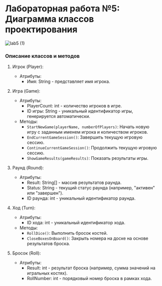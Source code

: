 # Лабораторная работа №5: Диаграмма классов проектирования
![lab5 (1)](https://github.com/monoisafourletterword/closesector/assets/107469981/0275e7bf-e2bf-41ee-95aa-8c729ecd470c)


### Описание классов и методов

1.  Игрок (Player):

    -   Атрибуты:
        -   Имя: String - представляет имя игрока.
2.  Игра (Game):

    -   Атрибуты:
        -   PlayerCount: int - количество игроков в игре.
        -   ID игры: String - уникальный идентификатор игры, генерируется автоматически.
    -   Методы:
        -   `StartNewGame(playerName, numberOfPlayers)`: Начать новую игру с заданным именем игрока и количеством игроков.
        -   `EndCurrentGameSession()`: Завершить текущую игровую сессию.
        -   `ContinueCurrentGameSession()`: Продолжить текущую игровую сессию.
        -   `ShowGameResults(gameResults)`: Показать результаты игры.
3.  Раунд (Round):

    -   Атрибуты:
        -   Result: String[] - массив результатов раунда.
        -   Status: String - текущий статус раунда (например, "активен" или "завершен").
        -   ID раунда: int  - уникальный идентификатор раунда.
     
4.  Ход (Turn):

    -   Атрибуты:
        -   ID хода: int - уникальный идентификатор хода.
    -   Методы:
        -   `RollDice()`: Выполнить бросок костей.
        -   `CloseBoxesOnBoard()`: Закрыть номера на доске на основе результатов броска.
     
5.  Бросок (Roll):

    -   Атрибуты:
        -   Result: int - результат броска (например, сумма значений на игральных костях).
        -   RollNumber: int - порядковый номер броска в рамках хода.
